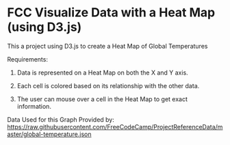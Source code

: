 # FCC Visualize Data with a Heat Map (using D3.js)

This a project using D3.js to create a Heat Map of Global Temperatures

Requirements:

1. Data is represented on a Heat Map on both the X and Y axis.

2. Each cell is colored based on its relationship with the other data.

3. The user can mouse over a cell in the Heat Map to get exact information.

Data Used for this Graph Provided by: https://raw.githubusercontent.com/FreeCodeCamp/ProjectReferenceData/master/global-temperature.json